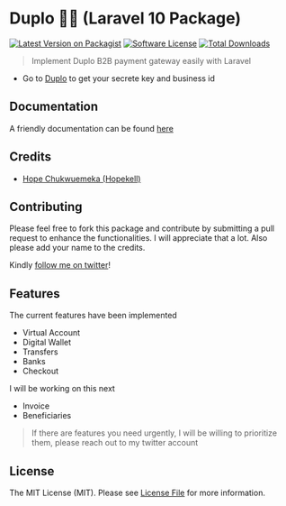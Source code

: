 # Duplo 👑👑 (Laravel 10 Package)

[![Latest Version on Packagist][ico-version]][link-packagist]
[![Software License][ico-license]](LICENSE.md)
[![Total Downloads][ico-downloads]][link-downloads]


> Implement Duplo B2B payment gateway easily with Laravel

- Go to [Duplo](https://app.tryduplo.com/app/settings) to get your secrete key and business id


## Documentation

 A friendly documentation can be found [here](#)


## Credits

- [Hope Chukwuemeka (Hopekell)][link-author]

## Contributing
Please feel free to fork this package and contribute by submitting a pull request to enhance the functionalities. I will appreciate that a lot. Also please add your name to the credits.

Kindly [follow me on twitter](https://twitter.com/hopekelltech)!

## Features

The current features have been implemented

- Virtual Account
- Digital Wallet
- Transfers
- Banks
- Checkout

I will be working on this next
- Invoice
- Beneficiaries

> If there are features you need urgently, I will be willing to prioritize them, please reach out to my twitter account
## License

The MIT License (MIT). Please see [License File](LICENSE.md) for more information.

[ico-version]: https://img.shields.io/packagist/v/hopekelldev/laravel-duplo.svg?style=flat-square
[ico-license]: https://img.shields.io/badge/license-MIT-brightgreen.svg?style=flat-square
[ico-downloads]: https://img.shields.io/packagist/dt/hopekelldev/laravel-duplo.svg?style=flat-square

[link-packagist]: https://packagist.org/packages/hopekelldev/laravel-duplo
[link-travis]: https://travis-ci.org/toondaey/laravelrave
[link-scrutinizer]: https://scrutinizer-ci.com/g/hopekelldev/laravel-duplo/code-structure
[link-code-quality]: https://scrutinizer-ci.com/g/HopekellDev/LaravelDuplo/
[link-downloads]: https://packagist.org/packages/hopekelldev/laravel-duplo
[link-author]: https://github.com/hopekelldev
[link-coverage]: https://scrutinizer-ci.com/g/HopekellDev/LaravelDuplo/
[link-code-intelligence]: https://scrutinizer-ci.com/code-intelligence
